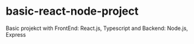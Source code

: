 # basic-react-node-project
Basic projekct with FrontEnd: React.js, Typescript and Backend: Node.js, Express
